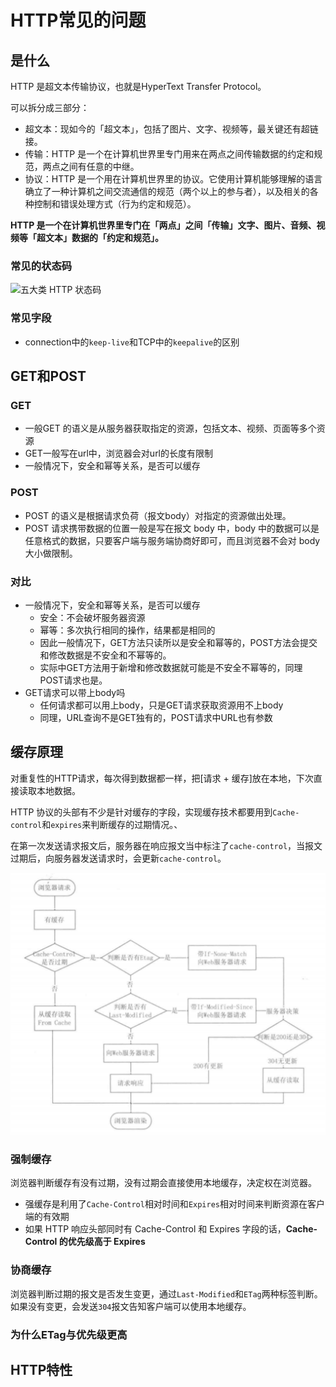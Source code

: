 HTTP常见的问题
===

## 是什么

HTTP 是超文本传输协议，也就是HyperText Transfer Protocol。

可以拆分成三部分：

- 超文本：现如今的「超文本」，包括了图片、文字、视频等，最关键还有超链接。
- 传输：HTTP 是一个在计算机世界里专门用来在两点之间传输数据的约定和规范，两点之间有任意的中继。
- 协议：HTTP 是一个用在计算机世界里的协议。它使用计算机能够理解的语言确立了一种计算机之间交流通信的规范（两个以上的参与者），以及相关的各种控制和错误处理方式（行为约定和规范）。

**HTTP 是一个在计算机世界里专门在「两点」之间「传输」文字、图片、音频、视频等「超文本」数据的「约定和规范」。**

### 常见的状态码

![ 五大类 HTTP 状态码 ](http://pic.shixiaocaia.fun/202303301107244.png)

### 常见字段

- connection中的`keep-live`和TCP中的`keepalive`的区别

## GET和POST

### GET

- 一般GET 的语义是从服务器获取指定的资源，包括文本、视频、页面等多个资源
- GET一般写在url中，浏览器会对url的长度有限制
- 一般情况下，安全和幂等关系，是否可以缓存

### POST

- POST 的语义是根据请求负荷（报文body）对指定的资源做出处理。
- POST 请求携带数据的位置一般是写在报文 body 中，body 中的数据可以是任意格式的数据，只要客户端与服务端协商好即可，而且浏览器不会对 body 大小做限制。

### 对比

- 一般情况下，安全和幂等关系，是否可以缓存
  - 安全：不会破坏服务器资源
  - 幂等：多次执行相同的操作，结果都是相同的
  - 因此一般情况下，GET方法只读所以是安全和幂等的，POST方法会提交和修改数据是不安全和不幂等的。
  - 实际中GET方法用于新增和修改数据就可能是不安全不幂等的，同理POST请求也是。
- GET请求可以带上body吗
  - 任何请求都可以用上body，只是GET请求获取资源用不上body
  - 同理，URL查询不是GET独有的，POST请求中URL也有参数

## 缓存原理

对重复性的HTTP请求，每次得到数据都一样，把[请求 + 缓存]放在本地，下次直接读取本地数据。

HTTP 协议的头部有不少是针对缓存的字段，实现缓存技术都要用到`Cache-control`和`expires`来判断缓存的过期情况。、

在第一次发送请求报文后，服务器在响应报文当中标注了`cache-control`，当报文过期后，向服务器发送请求时，会更新`cache-control`。

![img](../../img/http缓存.png)

### 强制缓存

浏览器判断缓存有没有过期，没有过期会直接使用本地缓存，决定权在浏览器。

- 强缓存是利用了`Cache-Control`相对时间和`Expires`相对时间来判断资源在客户端的有效期
- 如果 HTTP 响应头部同时有 Cache-Control 和 Expires 字段的话，**Cache-Control 的优先级高于 Expires** 

### 协商缓存

浏览器判断过期的报文是否发生变更，通过`Last-Modified`和`ETag`两种标签判断。如果没有变更，会发送`304`报文告知客户端可以使用本地缓存。

### 为什么ETag与优先级更高





## HTTP特性
